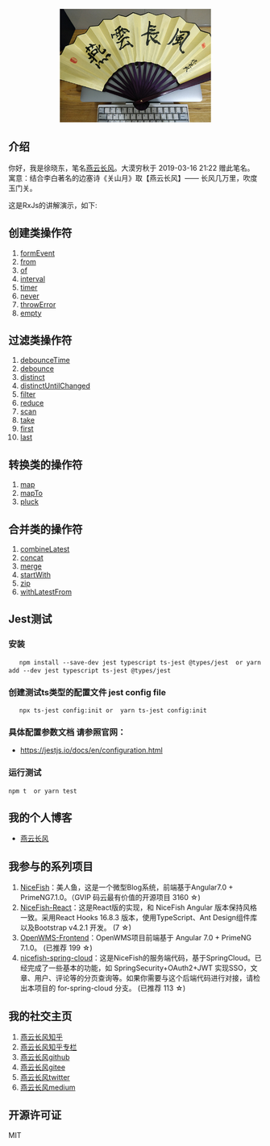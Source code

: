 <p align="center">
    <img width="300" src="src/assets/img/yanyunchangfeng.png">
</p>

##  介绍
你好，我是徐晓东，笔名[燕云长风](https://www.yanyunchangfeng.com)。大漠穷秋于 2019-03-16 21:22 赠此笔名。   
寓意：结合李白著名的边塞诗《关山月》取【燕云长风】—— 长风几万里，吹度玉门关。

这是RxJs的讲解演示，如下:

## 创建类操作符

1. [formEvent](src/app/create-operators/from-event.ts)   
2. [from](src/app/create-operators/from.ts)   
3. [of](src/app/create-operators/of.ts)   
4. [interval](src/app/create-operators/interval.ts)   
5. [timer](src/app/create-operators/timer.ts)   
5. [never](src/app/create-operators/never.ts)   
5. [throwError](src/app/create-operators/throw-error.ts)   
5. [empty](src/app/create-operators/empty.ts)   

## 过滤类操作符

1. [debounceTime](src/app/create-operators/debounce-time.ts)   
2. [debounce](src/app/create-operators/debounce.ts)   
3. [distinct](src/app/create-operators/distinct.ts)   
3. [distinctUntilChanged](src/app/create-operators/distinct-until-changed.ts)   
4. [filter](src/app/create-operators/filter.ts)   
5. [reduce](src/app/create-operators/reduce.ts)   
6. [scan](src/app/create-operators/scan.ts)   
6. [take](src/app/create-operators/scan.ts)   
6. [first](src/app/create-operators/first.ts)   
6. [last](src/app/create-operators/last.ts)   

## 转换类的操作符

1. [map](src/app/transform-operators/map.ts) 
2. [mapTo](src/app/transform-operators/map-to.ts) 
3. [pluck](src/app/transform-operators/pluck.ts) 


## 合并类的操作符

1. [combineLatest](src/app/merge-operators/combine-latest.ts) 
2. [concat](src/app/merge-operators/concat.ts) 
3. [merge](src/app/merge-operators/merge.ts) 
4. [startWith](src/app/merge-operators/start-with.ts) 
5. [zip](src/app/merge-operators/zip.ts) 
6. [withLatestFrom](src/app/merge-operators/with-latest-from.ts) 


## Jest测试

### 安装
```
   npm install --save-dev jest typescript ts-jest @types/jest  or yarn add --dev jest typescript ts-jest @types/jest
```
### 创建测试ts类型的配置文件 jest config file
```
   npx ts-jest config:init or  yarn ts-jest config:init
```
### 具体配置参数文档 请参照官网：  
* https://jestjs.io/docs/en/configuration.html

### 运行测试
```
npm t  or yarn test
```

## 我的个人博客  

* [燕云长风](https://www.yanyunchangfeng.com) 

## 我参与的系列项目

1. [NiceFish]( https://gitee.com/mumu-osc/NiceFish)：美人鱼，这是一个微型Blog系统，前端基于Angular7.0 + PrimeNG7.1.0。（GVIP 码云最有价值的开源项目 3160 ☆)
2. [NiceFish-React]( https://gitee.com/mumu-osc/NiceFish-React)：这是React版的实现，和 NiceFish Angular 版本保持风格一致。采用React Hooks 16.8.3 版本，使用TypeScript、Ant Design组件库以及Bootstrap v4.2.1 开发。  (7 ☆)
3. [OpenWMS-Frontend](https://gitee.com/mumu-osc/OpenWMS-Frontend)：OpenWMS项目前端基于 Angular 7.0 + PrimeNG 7.1.0。  (已推荐 199 ☆)
4. [nicefish-spring-cloud](https://gitee.com/mumu-osc/nicefish-spring-cloud)：这是NiceFish的服务端代码，基于SpringCloud。已经完成了一些基本的功能，如 SpringSecurity+OAuth2+JWT 实现SSO，文章、用户、评论等的分页查询等。如果你需要与这个后端代码进行对接，请检出本项目的 for-spring-cloud 分支。 (已推荐 113 ☆)
 
## 我的社交主页  

1. [燕云长风知乎](https://zhihu.com/people/hbxyxuxiaodong)  
2. [燕云长风知乎专栏](https://zhuanlan.zhihu.com/yanyunchangfeng) 
3. [燕云长风github](https://github.com/yanyunchangfeng)  
4. [燕云长风gitee](https://gitee.com/yanyunchangfeng)  
5. [燕云长风twitter](https://twitter.com/yanyunchangfeng)  
6. [燕云长风medium](https://medium.com/@yanyunchangfeng)  
 
## 开源许可证

MIT